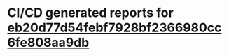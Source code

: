 # CI/CD generated reports for [eb20d77d54febf7928bf2366980cc6fe808aa9db](https://github.com/hydephp/develop/commit/eb20d77d54febf7928bf2366980cc6fe808aa9db)
